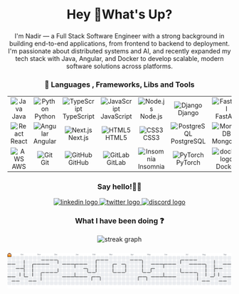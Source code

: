 <h1 align="center">Hey 👋What's Up?</h1>

###

<p align="center">I'm Nadir — a Full Stack Software Engineer with a strong background in building end-to-end applications, from frontend to backend to deployment. I'm passionate about distributed systems and AI, and recently expanded my tech stack with Java, Angular, and Docker to develop scalable, modern software solutions across platforms.</p>

###

<h3 align="center">🧰 Languages , Frameworks, Libs and Tools</h3>

<table align="center">
  <tr>
    <td align="center" width="80"><img src="https://cdn.jsdelivr.net/gh/devicons/devicon/icons/java/java-original.svg" width="40" height="40" alt="Java" /><br/>Java</td>
    <td align="center" width="80"><img src="https://cdn.jsdelivr.net/gh/devicons/devicon/icons/python/python-original.svg" width="40" height="40" alt="Python" /><br/>Python</td>
    <td align="center" width="80"><img src="https://cdn.jsdelivr.net/gh/devicons/devicon/icons/typescript/typescript-original.svg" width="40" height="40" alt="TypeScript" /><br/>TypeScript</td>
    <td align="center" width="80"><img src="https://cdn.jsdelivr.net/gh/devicons/devicon/icons/javascript/javascript-original.svg" width="40" height="40" alt="JavaScript" /><br/>JavaScript</td>
    <td align="center" width="80"><img src="https://cdn.jsdelivr.net/gh/devicons/devicon/icons/nodejs/nodejs-original.svg" width="40" height="40" alt="Node.js" /><br/>Node.js</td>
    <td align="center" width="80"><img src="https://cdn.jsdelivr.net/gh/devicons/devicon/icons/django/django-plain.svg" width="40" height="40" alt="Django" /><br/>Django</td>
    <td align="center" width="80"><img src="https://cdn.jsdelivr.net/gh/devicons/devicon/icons/fastapi/fastapi-original.svg" width="40" height="40" alt="FastAPI" /><br/>FastAPI</td>
  </tr>
  <tr>
    <td align="center" width="80"><img src="https://cdn.jsdelivr.net/gh/devicons/devicon/icons/react/react-original.svg" width="40" height="40" alt="React" /><br/>React</td>
    <td align="center" width="80"><img src="https://cdn.jsdelivr.net/gh/devicons/devicon/icons/angularjs/angularjs-original.svg" width="40" height="40" alt="Angular" /><br/>Angular</td>
    <td align="center" width="80"><img src="https://cdn.jsdelivr.net/gh/devicons/devicon/icons/nextjs/nextjs-original.svg" width="40" height="40" alt="Next.js" /><br/>Next.js</td>
    <td align="center" width="80"><img src="https://cdn.jsdelivr.net/gh/devicons/devicon/icons/html5/html5-original.svg" width="40" height="40" alt="HTML5" /><br/>HTML5</td>
    <td align="center" width="80"><img src="https://cdn.jsdelivr.net/gh/devicons/devicon/icons/css3/css3-original.svg" width="40" height="40" alt="CSS3" /><br/>CSS3</td>
    <td align="center" width="80"><img src="https://cdn.jsdelivr.net/gh/devicons/devicon/icons/postgresql/postgresql-original.svg" width="40" height="40" alt="PostgreSQL" /><br/>PostgreSQL</td>
    <td align="center" width="80"><img src="https://cdn.jsdelivr.net/gh/devicons/devicon/icons/mongodb/mongodb-original.svg" width="40" height="40" alt="MongoDB" /><br/>MongoDB</td>
  </tr>
  <tr>
    <td align="center" width="80"><img src="https://cdn.jsdelivr.net/gh/devicons/devicon/icons/amazonwebservices/amazonwebservices-line-wordmark.svg" width="40" height="40" alt="AWS" /><br/>AWS</td>
    <td align="center" width="80"><img src="https://cdn.jsdelivr.net/gh/devicons/devicon/icons/git/git-original.svg" width="40" height="40" alt="Git" /><br/>Git</td>
    <td align="center" width="80"><img src="https://cdn.jsdelivr.net/gh/devicons/devicon/icons/github/github-original.svg" width="40" height="40" alt="GitHub" /><br/>GitHub</td>
    <td align="center" width="80"><img src="https://cdn.jsdelivr.net/gh/devicons/devicon/icons/gitlab/gitlab-original.svg" width="40" height="40" alt="GitLab" /><br/>GitLab</td>
    <td align="center" width="80"><img src="https://cdn.jsdelivr.net/gh/devicons/devicon/icons/insomnia/insomnia-original.svg" width="40" height="40" alt="Insomnia" /><br/>Insomnia</td>
    <td align="center" width="80"><img src="https://cdn.jsdelivr.net/gh/devicons/devicon/icons/pytorch/pytorch-original.svg" width="40" height="40" alt="PyTorch" /><br/>PyTorch</td>
    <td align="center" width="80"><img src="https://cdn.jsdelivr.net/gh/devicons/devicon/icons/docker/docker-original.svg" height="40" height="40" alt="docker logo"  /><br /> Docker</td>
  </tr>
</table>

###
<h3 align="center">Say hello!👋🏻</h3>
<div align="center">
  <a href="https://www.linkedin.com/in/nadir-hussain-206b2319b/" target="_blank">
    <img src="https://img.shields.io/static/v1?message=LinkedIn&logo=linkedin&label=&color=0077B5&logoColor=white&labelColor=&style=for-the-badge" height="25" alt="linkedin logo"  />
  </a>
  <a href="https://x.com/nadirhussainnn" target="_blank">
    <img src="https://img.shields.io/static/v1?message=Twitter&logo=twitter&label=&color=1DA1F2&logoColor=white&labelColor=&style=for-the-badge" height="25" alt="twitter logo"  />
  </a>
  <a href="discordapp.com/users/778465958955712594" target="_blank">
    <img src="https://img.shields.io/static/v1?message=Discord&logo=discord&label=&color=7289DA&logoColor=white&labelColor=&style=for-the-badge" height="25" alt="discord logo"  />
  </a>
</div>

###
<h3 align="center">What I have been doing ❓</h3>
<div align="center">
  <img src="https://streak-stats.demolab.com?user=nadirhussainnn&locale=en&mode=daily&theme=tokyonight&hide_border=false&border_radius=12&order=3" height="150" alt="streak graph"  />
</div>

###

<picture>
  <source media="(prefers-color-scheme: dark)" srcset="https://raw.githubusercontent.com/nadirhussainnn/nadirhussainnn/output/pacman-contribution-graph-dark.svg">
  <source media="(prefers-color-scheme: light)" srcset="https://raw.githubusercontent.com/nadirhussainnn/nadirhussainnn/output/pacman-contribution-graph.svg">
  <img alt="pacman contribution graph" src="https://raw.githubusercontent.com/nadirhussainnn/nadirhussainnn/output/pacman-contribution-graph.svg">
</picture>

###
